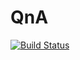 # QnA

[![Build Status](https://travis-ci.org/Osshrp/qna.svg?branch=master)](https://travis-ci.org/Osshrp/qna)
